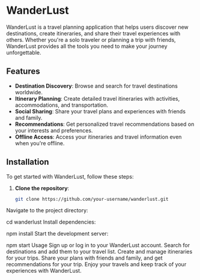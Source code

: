 # WanderLust

WanderLust is a travel planning application that helps users discover new destinations, create itineraries, and share their travel experiences with others. Whether you're a solo traveler or planning a trip with friends, WanderLust provides all the tools you need to make your journey unforgettable.

## Features

- **Destination Discovery**: Browse and search for travel destinations worldwide.
- **Itinerary Planning**: Create detailed travel itineraries with activities, accommodations, and transportation.
- **Social Sharing**: Share your travel plans and experiences with friends and family.
- **Recommendations**: Get personalized travel recommendations based on your interests and preferences.
- **Offline Access**: Access your itineraries and travel information even when you're offline.

## Installation

To get started with WanderLust, follow these steps:

1. **Clone the repository**:
   ```sh
   git clone https://github.com/your-username/wanderlust.git
Navigate to the project directory:

cd wanderlust
Install dependencies:

npm install
Start the development server:

npm start
Usage
Sign up or log in to your WanderLust account.
Search for destinations and add them to your travel list.
Create and manage itineraries for your trips.
Share your plans with friends and family, and get recommendations for your trip.
Enjoy your travels and keep track of your experiences with WanderLust.
